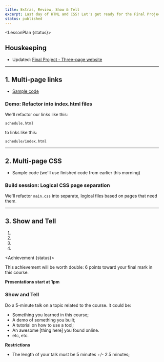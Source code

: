 ```yaml
---
title: Extras, Review, Show & Tell
excerpt: Last day of HTML and CSS! Let's get ready for the Final Project.
status: published
---
```

<script>
	import Homework from "$lib/components/Homework.svelte";
	import LessonPlan from "$lib/components/LessonPlan.svelte";
	import LabTime from "$lib/components/LabTime.svelte";
	import Achievement from "$lib/components/Achievement.svelte";
</script>

<LessonPlan {status}>

## Houskeeping
- Updated: [Final Project - Three-page website](/courses/cpnt-260/assessments/final-project)

---

## 1. Multi-page links
- [Sample code](https://github.com/sait-wbdv/dailies-w23/tree/main/2023-02-03-multi-pages/01-simple-three-page)

### Demo: Refactor into index.html files
We'll refactor our links like this:
```
schedule.html
```
to links like this:
```
schedule/index.html
```

---

## 2. Multi-page CSS
- Sample code (we'll use finished code from earlier this morning)

### Build session: Logical CSS page separation
We'll refactor `main.css` into separate, logical files based on pages that need them.

---

## 3. Show and Tell
1. 
2. 
3. 
4. 

</LessonPlan>


<Achievement {status}>

This achievement will be worth double: 6 points toward your final mark in this course.

**Presentations start at 1pm**

### Show and Tell
Do a 5-minute talk on a topic related to the course. It could be:
- Something you learned in this course;
- A demo of something you built;
- A tutorial on how to use a tool;
- An awesome [thing here] you found online.
- etc, etc.

**Restrictions**
- The length of your talk must be 5 minutes +/- 2.5 minutes;

</Achievement>